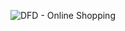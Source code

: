 ![DFD - Online Shopping](https://cloud.githubusercontent.com/assets/25017728/22222802/e38c750a-e17d-11e6-9c58-82279f57e37b.PNG)
